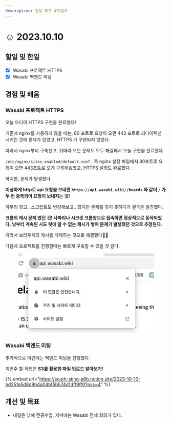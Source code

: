 ```yaml
---
description: 일일 회고 419일차
---
```


# ☺ 2023.10.10

## 할일 및 한일&#x20;

* [x] Wasabi 프로젝트 HTTPS&#x20;
* [x] Wasabi 백엔드 미팅&#x20;

## 경험 및 배움&#x20;

### Wasabi 프로젝트 HTTPS&#x20;

오늘 드디어 HTTPS 구현을 완료했다!

기존에 nginx를 사용하지 않을 때는, 80 포트로 요청이 오면 443 포트로 리다이렉션 시키는 것에 문제가 있었고, HTTPS 가 구현되지 않았다.

따라서 nginx부터 구축했고, 뒤따라 오는 문제도 모두 해결해서 오늘 구현을 완료했다.

`/etc/nginx/sites-enabled/default.conf` , 즉 nginx 설정 파일에서 80포트로 요청이 오면 443포트로 오게 구축해놓았고, HTTPS 설정도 완료했다.

하지만, 문제가 발생했다.

**이상하게 http로 api 요청을 보내면 `https://api.wasabi.wiki//boards` 와 같이 `/` 가 두 번 중복되어 요청이 보내지는 것!**

아무리 찾고.. 스크립트도 변경해보고.. 했지만 문제를 찾지 못하다가 결국은 발견했다.

**크롬의 캐시 문제 였던 것! 사파리나 시크릿 크롬창으로 접속하면 정상적으로 동작되었다. 낮부터 계속된 시도 탓에 알 수 없는 캐시가 쌓여 문제가 발생했던 것으로 추정된다.**

따라서 브라우저의 캐시를 삭제하는 것으로 해결했다👍🏻

다음에 프로젝트를 진행할때는 빠르게 구축할 수 있을 것 같다.

<figure><img src="../.gitbook/assets/image.png" alt=""><figcaption></figcaption></figure>

### Wasabi 백엔드 미팅&#x20;

추가적으로 야간에는 백엔드 미팅을 진행했다.

이번주 할 작업은 **S3를 활용한 파일 업로드 알아보기!**

{% embed url="https://south-sting-a6b.notion.site/2023-10-10-bd251a5d8d9b4a04bf5bb74d1dff9ff0?pvs=4" %}

## 개선 및 목표&#x20;

* 내일은 낮에 전공수업, 저녁에는 Wasabi 전체 회의가 있다.&#x20;
